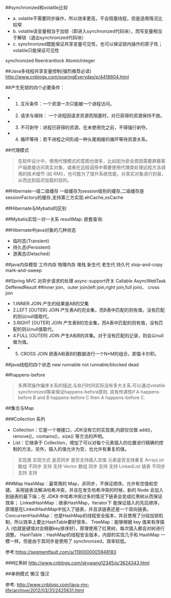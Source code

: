 ##synchronized和volatile比较
* a. volatile不需要同步操作，所以效率更高，不会阻塞线程，但是适用情况比较窄
* b. volatile读变量相当于加锁（即进入synchronized代码块），而写变量相当于解锁（退出synchronized代码块）
* c. synchronized既能保证共享变量可见性，也可以保证锁内操作的原子性；volatile只能保证可见性

synchronized	Reentrantlock	AtomicInteger

##Java多线程共享变量控制(强烈推荐必读)
http://www.cnblogs.com/soaringEveryday/p/4418604.html

##产生死锁的四个必要条件：
* 1) 互斥条件：一个资源一次只能被一个进程访问。
* 2) 请求与保持： 一个进程因请求资源而阻塞时，对已获得的资源保持不放。
* 3) 不可剥夺：进程已获得的资源，在未使用完之前，不得强行剥夺。
* 4) 循环等待：若干进程之间形成一种头尾相接的循环等待资源关系。

##代理模式
>在软件设计中，使用代理模式的意图也很多，比如因为安全原因需要屏蔽客户端直接访问真实对象，或者在远程调用中需要使用代理类处理远程方法调用的技术细节 (如 RMI)，也可能为了提升系统性能，对真实对象进行封装，从而达到延迟加载的目的。

##Hibernate一级二级缓存
一级缓存为session级别的缓存,二级缓存是sessionFactory的缓存,支持第三方实现.ehCache,osCache

##Hibernate与Mybatis的区别

##Mybatis实现一对一关系
resultMap:
嵌套查询:

##Hibernate中java对象的几种状态
* 临时态(Transient)
* 持久态(Persistent)
* 游离态(Detached)

##java内存模型
工作内存 物理内存
堆栈 新生代 老生代 持久代
stop-and-copy
mark-and-sweep

##Spring MVC 对异步请求的处理
async-support开关
Callable
AsyncWebTask
DefferedResult 
##inner join、outer join(left join,right join,full join)、 cross join
* 1.INNER JOIN 产生的结果是AB的交集
* 2.LEFT [OUTER] JOIN 产生表A的完全集，而B表中匹配的则有值，没有匹配的则以null值取代。
* 3.RIGHT [OUTER] JOIN 产生表B的完全集，而A表中匹配的则有值，没有匹配的则以null值取代。
* 4.FULL [OUTER] JOIN 产生A和B的并集。对于没有匹配的记录，则会以null做为值。
* 5. CROSS JOIN 把表A和表B的数据进行一个N*M的组合，即笛卡尔积。

##java线程的四个状态
new runnable not runnable/blocked dead

##happens-before
>多两项操作偏序关系的描述,与执行时间实际没有多大关系.可以通过volatile synchronized等来保证happens-before原则.
>具有传递性if A happens-before B and B happens-before C then A happens-before C.

##集合与Map

###Collection 系列
* Collection：它是一个根接口，JDK没有它的实现类,内部仅仅做 add()，remove()，contains()，size() 等方法的声明。
* List：它继承于 Collection，增加了可以对每个元素插入的位置进行精确的控制的方法，另外，插入的值允许为空，也允许有重复的值。
>实现类		实现方式	是否同步	是否支持插入空值	元素是否支持重复
ArrayList	数组		不同步	支持			支持
Vector		数组		同步		支持			支持
LinkedList	链表		不同步	支持			支持

###Map
HashMap：最常用的 Map，非同步，不保证顺序。允许有空值和空键。 采用链表法解决哈希冲突，并且在发生哈希冲突的时候，新的 Node 会加入到链表的最下端；在 JDK8 中哈希冲突过多的情况下链表会变成红黑树从而保证效率；
LinkedHashMap：继承HashMap，Iterator下 能保证插入的先后顺序，原理是在LinkedHashMap中加入了链表，并且该链表还是一个双向链表。
ConcurrentHashMap：也是HashMap的线程安全版本，并且使用了分段加锁机制，所以效率上要比HashTable要好很多。
TreeMap：能够根据 key 值来有序插入 (也就是键值对会根据key排序好)，原理使用了红黑树，每次插入都会对树进行调整。
HashTable：HashMap的线程安全版本，内部的实现几乎和 HashMap 一模一样。但是由于其同步是使用了 synchronized，效率较低。

参考:https://segmentfault.com/a/1190000005948183

###红黑树
http://www.cnblogs.com/skywang12345/p/3624343.html

##单例模式
懒汉 饿汉

参考:
http://www.cnblogs.com/java-my-life/archive/2012/03/31/2425631.html